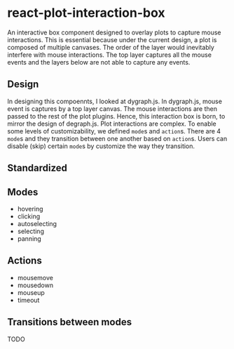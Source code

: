 # react-plot-interaction-box
An interactive box component designed to overlay plots to capture mouse interactions.
This is essential because under the current design, a plot is composed of multiple canvases. The order of the layer would inevitably interfere with mouse interactions. The top layer captures all the mouse events and the layers below are not able to capture any events.

## Design
In designing this compoennts, I looked at dygraph.js. In dygraph.js, mouse event is captures by a top layer canvas. The mouse interactions are then passed to the rest of the plot plugins.
Hence, this interaction box is born, to mirror the design of degraph.js.
Plot interactions are complex. To enable some levels of customizability, we defined `mode`s and `action`s. There are 4 `mode`s and they transition between one another based on `action`s. Users can disable (skip) certain `mode`s by customize the way they transition.

## Standardized 

## Modes
* hovering
* clicking
* autoselecting
* selecting
* panning

## Actions
* mousemove
* mousedown
* mouseup
* timeout

## Transitions between modes
TODO

